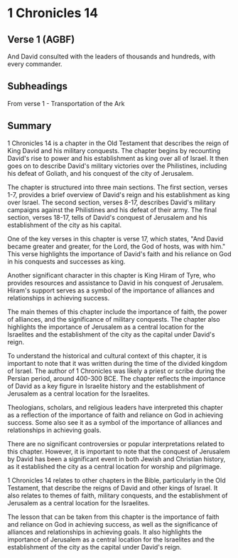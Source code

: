 # 1 Chronicles 14

## Verse 1 (AGBF)

And David consulted with the leaders of thousands and hundreds, with every commander.

## Subheadings

From verse 1 - Transportation of the Ark

## Summary

1 Chronicles 14 is a chapter in the Old Testament that describes the reign of King David and his military conquests. The chapter begins by recounting David's rise to power and his establishment as king over all of Israel. It then goes on to describe David's military victories over the Philistines, including his defeat of Goliath, and his conquest of the city of Jerusalem.

The chapter is structured into three main sections. The first section, verses 1-7, provides a brief overview of David's reign and his establishment as king over Israel. The second section, verses 8-17, describes David's military campaigns against the Philistines and his defeat of their army. The final section, verses 18-17, tells of David's conquest of Jerusalem and his establishment of the city as his capital.

One of the key verses in this chapter is verse 17, which states, "And David became greater and greater, for the Lord, the God of hosts, was with him." This verse highlights the importance of David's faith and his reliance on God in his conquests and successes as king.

Another significant character in this chapter is King Hiram of Tyre, who provides resources and assistance to David in his conquest of Jerusalem. Hiram's support serves as a symbol of the importance of alliances and relationships in achieving success.

The main themes of this chapter include the importance of faith, the power of alliances, and the significance of military conquests. The chapter also highlights the importance of Jerusalem as a central location for the Israelites and the establishment of the city as the capital under David's reign.

To understand the historical and cultural context of this chapter, it is important to note that it was written during the time of the divided kingdom of Israel. The author of 1 Chronicles was likely a priest or scribe during the Persian period, around 400-300 BCE. The chapter reflects the importance of David as a key figure in Israelite history and the establishment of Jerusalem as a central location for the Israelites.

Theologians, scholars, and religious leaders have interpreted this chapter as a reflection of the importance of faith and reliance on God in achieving success. Some also see it as a symbol of the importance of alliances and relationships in achieving goals.

There are no significant controversies or popular interpretations related to this chapter. However, it is important to note that the conquest of Jerusalem by David has been a significant event in both Jewish and Christian history, as it established the city as a central location for worship and pilgrimage.

1 Chronicles 14 relates to other chapters in the Bible, particularly in the Old Testament, that describe the reigns of David and other kings of Israel. It also relates to themes of faith, military conquests, and the establishment of Jerusalem as a central location for the Israelites.

The lesson that can be taken from this chapter is the importance of faith and reliance on God in achieving success, as well as the significance of alliances and relationships in achieving goals. It also highlights the importance of Jerusalem as a central location for the Israelites and the establishment of the city as the capital under David's reign.